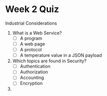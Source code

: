 # Week 2 Quiz
Industrial Considerations

1. What is a Web Service?
	- [ ] A program
	- [ ] A web page
	- [ ] A protocol
	- [ ] A temperature value in a JSON payload

2. Which topics are found in Security?
	- [ ] Authentication
	- [ ] Authorization
	- [ ] Accounting
	- [ ] Encryption

3. 